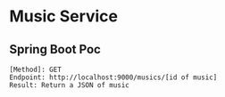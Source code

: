 # Music Service
## Spring Boot Poc

```
[Method]: GET
Endpoint: http://localhost:9000/musics/[id of music]
Result: Return a JSON of music

```
